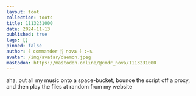 ```yaml
---
layout: toot
collection: toots
title: 1113231000
date: 2024-11-13
published: true
tags: []
pinned: false
author: ⸸ commander ░ nova ⸸ :~$
avatar: /img/avatar/daemon.jpeg
mastodon: https://mastodon.online/@cmdr_nova/1113231000
---
```


aha, put all my music onto a space-bucket, bounce the script off a proxy, and then play the files at random from my website

